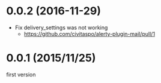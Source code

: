 # 0.0.2 (2016-11-29)

* Fix delivery_settings was not working
  * https://github.com/civitaspo/alerty-plugin-mail/pull/1

# 0.0.1 (2015/11/25)

first version

